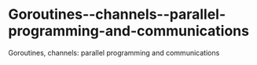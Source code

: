 Goroutines--channels--parallel-programming-and-communications
=============================================================

Goroutines, channels: parallel programming and communications
